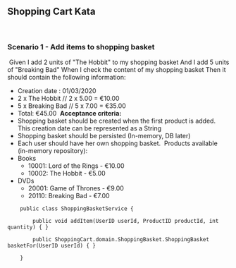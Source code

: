 ## Shopping Cart Kata
​
### Scenario 1 - Add items to shopping basket
​
Given I add 2 units of "The Hobbit" to my shopping basket
And I add 5 units of "Breaking Bad"
When I check the content of my shopping basket
Then it should contain the following information:
- Creation date : 01/03/2020 
- 2 x The Hobbit   // 2 x 5.00 = €10.00 
- 5 x Breaking Bad // 5 x 7.00 = €35.00
- Total: €45.00
​
**Acceptance criteria:**
- Shopping basket should be created when the first product is added. This creation date can be represented as a String
- Shopping basket should be persisted (In-memory, DB later) 
- Each user should have her own shopping basket.
​
Products available (in-memory repository):
- Books 
   - 10001: Lord of the Rings - €10.00
   - 10002: The Hobbit - €5.00     
- DVDs
   - 20001: Game of Thrones - €9.00 
   - 20110: Breaking Bad - €7.00
​
```    
    public class ShoppingBasketService {
    
        public void addItem(UserID userId, ProductID productId, int quantity) { }
​
        public ShoppingCart.domain.ShoppingBasket.ShoppingBasket basketFor(UserID userId) { }
    
    }    
```
